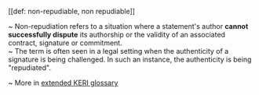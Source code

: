 [[def: non-repudiable, non repudiable]]

~ Non-repudiation refers to a situation where a statement's author **cannot successfully dispute** its authorship or the validity of an associated contract, signature or commitment.  
~ The term is often seen in a legal setting when the authenticity of a signature is being challenged. In such an instance, the authenticity is being "repudiated".

~ More in <a href="https://weboftrust.github.io/WOT-terms/docs/glossary/non-repudiable">extended KERI glossary</a>
